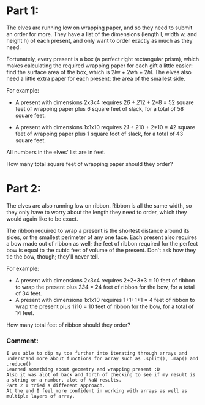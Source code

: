 # Part 1:

The elves are running low on wrapping paper, and so they need to submit an order for more. They have a list of the dimensions (length l, width w, and height h) of each present, and only want to order exactly as much as they need.

Fortunately, every present is a box (a perfect right rectangular prism), which makes calculating the required wrapping paper for each gift a little easier: find the surface area of the box, which is 2*l*w + 2*w*h + 2*h*l. The elves also need a little extra paper for each present: the area of the smallest side.

For example:

- A present with dimensions 2x3x4 requires 2*6 + 2*12 + 2*8 = 52 square feet of wrapping paper plus 6 square feet of slack, for a total of 58 square feet.

- A present with dimensions 1x1x10 requires 2*1 + 2*10 + 2*10 = 42 square feet of wrapping paper plus 1 square foot of slack, for a total of 43 square feet.

All numbers in the elves' list are in feet.

How many total square feet of wrapping paper should they order?


# Part 2:
The elves are also running low on ribbon. Ribbon is all the same width, so they only have to worry about the length they need to order, which they would again like to be exact.

The ribbon required to wrap a present is the shortest distance around its sides, or the smallest perimeter of any one face. Each present also requires a bow made out of ribbon as well; the feet of ribbon required for the perfect bow is equal to the cubic feet of volume of the present. Don't ask how they tie the bow, though; they'll never tell.

For example:

- A present with dimensions 2x3x4 requires 2+2+3+3 = 10 feet of ribbon to wrap the present plus 2*3*4 = 24 feet of ribbon for the bow, for a total of 34 feet.
- A present with dimensions 1x1x10 requires 1+1+1+1 = 4 feet of ribbon to wrap the present plus 1*1*10 = 10 feet of ribbon for the bow, for a total of 14 feet.

How many total feet of ribbon should they order?

### Comment:
    I was able to dip my toe further into iterating through arrays and understand more about functions for array such as .split(), .map() and .reduce()
    Learned something about geometry and wrapping present :D
    Also it was alot of back and forth of checking to see if my result is a string or a number, alot of NaN results.
    Part 2 I tried a different approach. 
    At the end I feel more confident in working with arrays as well as multiple layers of array.    
